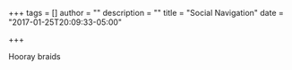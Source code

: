 +++
tags = []
author = ""
description = ""
title = "Social Navigation"
date = "2017-01-25T20:09:33-05:00"

+++

Hooray braids

